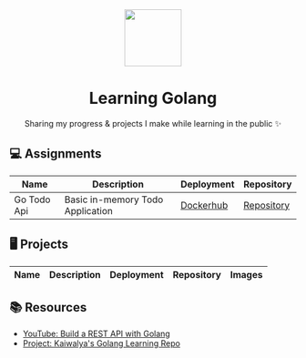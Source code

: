 <div align="center">
  <img src="https://github.com/xkrishguptaa.png" height="100px" width="100px" />
  <br />
  <h1>Learning Golang </h1>
  <p>Sharing my progress & projects I make while learning in the public ✨</p>
</div>

## 💻 Assignments

| Name | Description | Deployment | Repository |
| ---- | ----------- | ---- | ---------- |
| Go Todo Api | Basic in-memory Todo Application | [Dockerhub](https://hub.docker.com/layers/xkrishguptaa/go-todo-api/e6679481a6ec931de9615fb1d5055694a2bae894/images/sha256-ca56aa7d23916a342460fd3bd59e181b79c6935ed775a0f17aacc3bef6da738f?context=repo) | [Repository](https://gitlab.com/xkrishguptaa/go-todo-api/-/releases) |

## 🖥️ Projects

| Name | Description | Deployment | Repository | Images |
| ---- | ----------- | ---- | ---------- | ------ |

## 📚 Resources

- [YouTube: Build a REST API with Golang](https://www.youtube.com/embed/d_L64KT3SFM)
- [Project: Kaiwalya's Golang Learning Repo](https://github.com/kaiwalyakoparkar/practical-devops/blob/main/languages/go)